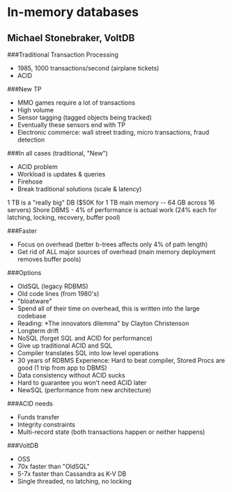 # In-memory databases
## Michael Stonebraker, VoltDB

###Traditional Transaction Processing
* 1985, 1000 transactions/second (airplane tickets)
* ACID

###New TP
* MMO games require a lot of transactions
* High volume
* Sensor tagging (tagged objects being tracked)
* Eventually these sensors end with TP
* Electronic commerce: wall street trading, micro transactions, fraud detection

###In all cases (traditional, "New")
* ACID problem
* Workload is updates & queries
* Firehose
* Break traditional solutions (scale & latency)


1 TB is a "really big" DB ($50K for 1 TB main memory -- 64 GB across 16 servers)
Shore DBMS - 4% of performance is actual work (24% each for latching, locking, recovery, buffer pool)

###Faster
* Focus on overhead (better b-trees affects only 4% of path length)
* Get rid of ALL major sources of overhead (main memory deployment removes buffer pools)

###Options
* OldSQL (legacy RDBMS)
 * Old code lines (from 1980's)
 * "bloatware"
 * Spend all of their time on overhead, this is written into the large codebase
 * Reading: *The innovators dilemma" by Clayton Christenson
 * Longterm drift
* NoSQL (forget SQL and ACID for performance)
 * Give up traditional ACID and SQL
 * Compiler translates SQL into low level operations
 * 30 years of RDBMS Experience: Hard to beat compiler, Stored Procs are good (1 trip from app to DBMS)
 * Data consistency without ACID sucks
 * Hard to guarantee you won't need ACID later
* NewSQL (performance from new architecture)

###ACID needs
* Funds transfer
* Integrity constraints
* Multi-record state (both transactions happen or neither happens)

###VoltDB
* OSS
* 70x faster than "OldSQL"
* 5-7x faster than Cassandra as K-V DB
* Single threaded, no latching, no locking
